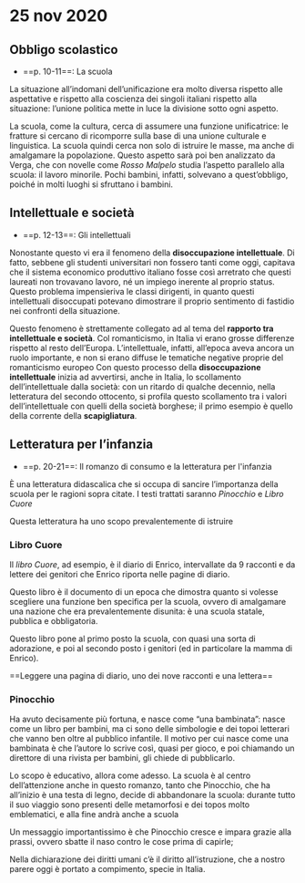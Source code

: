 # 25 nov 2020
## Obbligo scolastico
* ==p. 10-11==: La scuola

La situazione all’indomani dell’unificazione era molto diversa rispetto alle aspettative e rispetto alla coscienza dei singoli italiani rispetto alla situazione: l’unione politica mette in luce la divisione sotto ogni aspetto.

La scuola, come la cultura, cerca di assumere una funzione unificatrice: le fratture si cercano di ricomporre sulla base di una unione culturale e linguistica. La scuola quindi cerca non solo di istruire le masse, ma anche di amalgamare la popolazione.
Questo aspetto sarà poi ben analizzato da Verga, che con novelle come _Rosso Malpelo_ studia l’aspetto parallelo alla scuola: il lavoro minorile. Pochi bambini, infatti, solvevano a quest’obbligo, poiché in molti luoghi si sfruttano i bambini.

## Intellettuale e società
* ==p. 12-13==: Gli intellettuali

Nonostante questo vi era il fenomeno della **disoccupazione intellettuale**. Di fatto, sebbene gli studenti universitari non fossero tanti come oggi, capitava che il sistema economico produttivo italiano fosse così arretrato che questi laureati non trovavano lavoro, né un impiego inerente al proprio status. Questo problema impensieriva le classi dirigenti, in quanto questi intellettuali disoccupati potevano dimostrare il proprio sentimento di fastidio nei confronti della situazione.

Questo fenomeno è strettamente collegato ad al tema del **rapporto tra intellettuale e società**.
Col romanticismo, in Italia vi erano grosse differenze rispetto al resto dell’Europa. L’intellettuale, infatti, all’epoca aveva ancora un ruolo importante, e non si erano diffuse le tematiche negative proprie del romanticismo europeo Con questo processo della **disoccupazione intellettuale** inizia ad avvertirsi, anche in Italia, lo scollamento dell’intellettuale dalla società: con un ritardo di qualche decennio, nella letteratura del secondo ottocento, si profila questo scollamento tra i valori dell’intellettuale con quelli della società borghese; il primo esempio è quello della corrente della **scapigliatura**.

## Letteratura per l’infanzia
* ==p. 20-21==: Il romanzo di consumo e la letteratura per l'infanzia

È una letteratura didascalica che si occupa di sancire l’importanza della scuola per le ragioni sopra citate. I testi trattati saranno _Pinocchio_ e _Libro Cuore_

Questa letteratura ha uno scopo prevalentemente di istruire

### Libro Cuore
Il _libro Cuore_, ad esempio, è il diario di Enrico, intervallate da 9 racconti e da lettere dei genitori che Enrico riporta nelle pagine di diario.

Questo libro è il documento di un epoca che dimostra quanto si volesse scegliere una funzione ben specifica per la scuola, ovvero di amalgamare una nazione che era prevalentemente disunita: è una scuola statale, pubblica e obbligatoria.

Questo libro pone al primo posto la scuola, con quasi una sorta di adorazione, e poi al secondo posto i genitori (ed in particolare la mamma di Enrico).

==Leggere una pagina di diario, uno dei nove racconti e una lettera==

### Pinocchio
Ha avuto decisamente più fortuna, e nasce come “una bambinata”: nasce come un libro per bambini, ma ci sono delle simbologie e dei topoi letterari che vanno ben oltre al pubblico infantile. Il motivo per cui nasce come una bambinata è che l’autore lo scrive così, quasi per gioco, e poi chiamando un direttore di una rivista per bambini, gli chiede di pubblicarlo.

Lo scopo è educativo, allora come adesso. La scuola è al centro dell’attenzione anche in questo romanzo, tanto che Pinocchio, che ha all’inizio è una testa di legno, decide di abbandonare la scuola: durante tutto il suo viaggio sono presenti delle metamorfosi e dei topos molto emblematici, e alla fine andrà anche a scuola

Un messaggio importantissimo è che Pinocchio cresce e impara grazie alla prassi, ovvero sbatte il naso contro le cose prima di capirle;

Nella dichiarazione dei diritti umani c’è il diritto all’istruzione, che a nostro parere oggi è portato a compimento, specie in Italia.
